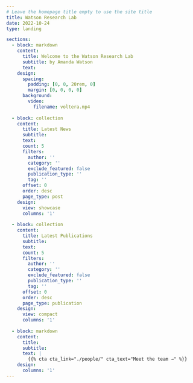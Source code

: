 ```yaml
---
# Leave the homepage title empty to use the site title
title: Watson Research Lab
date: 2022-10-24
type: landing

sections:
  - block: markdown
    content:
      title: Welcome to the Watson Research Lab
      subtitle: by Amanda Watson
      text: 
    design:
      spacing:
        padding: [0, 0, 20rem, 0]
        margin: [0, 0, 0, 0]
      background:
        video:
          filename: voltera.mp4
      
  - block: collection
    content:
      title: Latest News
      subtitle:
      text:
      count: 5
      filters:
        author: ''
        category: ''
        exclude_featured: false
        publication_type: ''
        tag: ''
      offset: 0
      order: desc
      page_type: post
    design:
      view: showcase
      columns: '1'
      
  - block: collection
    content:
      title: Latest Publications
      subtitle:
      text:
      count: 5
      filters:
        author: ''
        category: ''
        exclude_featured: false
        publication_type: ''
        tag: ''
      offset: 0
      order: desc
      page_type: publication
    design:
      view: compact
      columns: '1'
  
  - block: markdown
    content:
      title:
      subtitle:
      text: |
        {{% cta cta_link="./people/" cta_text="Meet the team →" %}}
    design:
      columns: '1'
---
```

